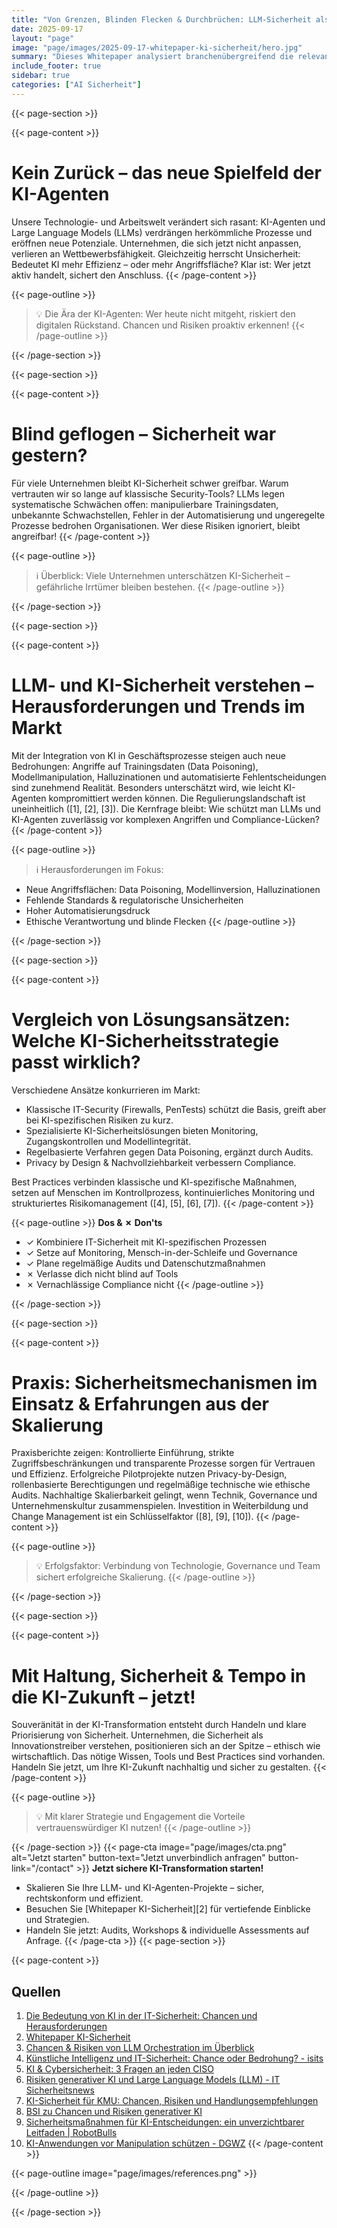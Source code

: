 ```yaml
---
title: "Von Grenzen, Blinden Flecken & Durchbrüchen: LLM-Sicherheit als Schlüssel für vertrauenswürdige KI-Transformation"
date: 2025-09-17
layout: "page"
image: "page/images/2025-09-17-whitepaper-ki-sicherheit/hero.jpg"
summary: "Dieses Whitepaper analysiert branchenübergreifend die relevanten Herausforderungen, Risiken und Potenziale im Kontext der KI-Sicherheit und Large Language Models (LLM). Es bietet IT-Entscheidern praxisorientierte Best Practices und innovative Sicherheitsstrategien, die Mut zu Handeln, Effizienz und nachhaltiges Vertrauen schaffen – von Compliance-Anforderungen bis Prozessautomatisierung."
include_footer: true
sidebar: true
categories: ["AI Sicherheit"]
---
```


{{< page-section >}}

{{< page-content >}}
# Kein Zurück – das neue Spielfeld der KI-Agenten

Unsere Technologie- und Arbeitswelt verändert sich rasant: KI-Agenten und Large Language Models (LLMs) verdrängen herkömmliche Prozesse und eröffnen neue Potenziale. Unternehmen, die sich jetzt nicht anpassen, verlieren an Wettbewerbsfähigkeit. Gleichzeitig herrscht Unsicherheit: Bedeutet KI mehr Effizienz – oder mehr Angriffsfläche? Klar ist: Wer jetzt aktiv handelt, sichert den Anschluss.
{{< /page-content >}}

{{< page-outline >}}
> 💡 Die Ära der KI-Agenten: Wer heute nicht mitgeht, riskiert den digitalen Rückstand. Chancen und Risiken proaktiv erkennen!
{{< /page-outline >}}

{{< /page-section >}}

{{< page-section >}}

{{< page-content >}}
# Blind geflogen – Sicherheit war gestern?

Für viele Unternehmen bleibt KI-Sicherheit schwer greifbar. Warum vertrauten wir so lange auf klassische Security-Tools? LLMs legen systematische Schwächen offen: manipulierbare Trainingsdaten, unbekannte Schwachstellen, Fehler in der Automatisierung und ungeregelte Prozesse bedrohen Organisationen. Wer diese Risiken ignoriert, bleibt angreifbar!
{{< /page-content >}}

{{< page-outline >}}
> ℹ️ Überblick: Viele Unternehmen unterschätzen KI-Sicherheit – gefährliche Irrtümer bleiben bestehen.
{{< /page-outline >}}

{{< /page-section >}}

{{< page-section >}}

{{< page-content >}}
# LLM- und KI-Sicherheit verstehen – Herausforderungen und Trends im Markt

Mit der Integration von KI in Geschäftsprozesse steigen auch neue Bedrohungen: Angriffe auf Trainingsdaten (Data Poisoning), Modellmanipulation, Halluzinationen und automatisierte Fehlentscheidungen sind zunehmend Realität. Besonders unterschätzt wird, wie leicht KI-Agenten kompromittiert werden können. Die Regulierungslandschaft ist uneinheitlich ([1], [2], [3]). Die Kernfrage bleibt: Wie schützt man LLMs und KI-Agenten zuverlässig vor komplexen Angriffen und Compliance-Lücken?
{{< /page-content >}}

{{< page-outline >}}
> ℹ️ Herausforderungen im Fokus:
- Neue Angriffsflächen: Data Poisoning, Modellinversion, Halluzinationen
- Fehlende Standards & regulatorische Unsicherheiten
- Hoher Automatisierungsdruck
- Ethische Verantwortung und blinde Flecken
{{< /page-outline >}}

{{< /page-section >}}

{{< page-section >}}

{{< page-content >}}
# Vergleich von Lösungsansätzen: Welche KI-Sicherheitsstrategie passt wirklich?

Verschiedene Ansätze konkurrieren im Markt:
- Klassische IT-Security (Firewalls, PenTests) schützt die Basis, greift aber bei KI-spezifischen Risiken zu kurz.
- Spezialisierte KI-Sicherheitslösungen bieten Monitoring, Zugangskontrollen und Modellintegrität.
- Regelbasierte Verfahren gegen Data Poisoning, ergänzt durch Audits.
- Privacy by Design & Nachvollziehbarkeit verbessern Compliance.

Best Practices verbinden klassische und KI-spezifische Maßnahmen, setzen auf Menschen im Kontrollprozess, kontinuierliches Monitoring und strukturiertes Risikomanagement ([4], [5], [6], [7]).
{{< /page-content >}}

{{< page-outline >}}
**Dos & ✗ Don'ts**
- ✓ Kombiniere IT-Sicherheit mit KI-spezifischen Prozessen
- ✓ Setze auf Monitoring, Mensch-in-der-Schleife und Governance
- ✓ Plane regelmäßige Audits und Datenschutzmaßnahmen
- ✗ Verlasse dich nicht blind auf Tools
- ✗ Vernachlässige Compliance nicht
{{< /page-outline >}}

{{< /page-section >}}

{{< page-section >}}

{{< page-content >}}
# Praxis: Sicherheitsmechanismen im Einsatz & Erfahrungen aus der Skalierung

Praxisberichte zeigen: Kontrollierte Einführung, strikte Zugriffsbeschränkungen und transparente Prozesse sorgen für Vertrauen und Effizienz. Erfolgreiche Pilotprojekte nutzen Privacy-by-Design, rollenbasierte Berechtigungen und regelmäßige technische wie ethische Audits. Nachhaltige Skalierbarkeit gelingt, wenn Technik, Governance und Unternehmenskultur zusammenspielen. Investition in Weiterbildung und Change Management ist ein Schlüsselfaktor ([8], [9], [10]).
{{< /page-content >}}

{{< page-outline >}}
> 💡 Erfolgsfaktor: Verbindung von Technologie, Governance und Team sichert erfolgreiche Skalierung.
{{< /page-outline >}}

{{< /page-section >}}

{{< page-section >}}

{{< page-content >}}
# Mit Haltung, Sicherheit & Tempo in die KI-Zukunft – jetzt!

Souveränität in der KI-Transformation entsteht durch Handeln und klare Priorisierung von Sicherheit. Unternehmen, die Sicherheit als Innovationstreiber verstehen, positionieren sich an der Spitze – ethisch wie wirtschaftlich. Das nötige Wissen, Tools und Best Practices sind vorhanden. Handeln Sie jetzt, um Ihre KI-Zukunft nachhaltig und sicher zu gestalten.
{{< /page-content >}}

{{< page-outline >}}
> 💡 Mit klarer Strategie und Engagement die Vorteile vertrauenswürdiger KI nutzen!
{{< /page-outline >}}

{{< /page-section >}}
{{< page-cta image="page/images/cta.png" alt="Jetzt starten" button-text="Jetzt unverbindlich anfragen" button-link="/contact" >}}
**Jetzt sichere KI-Transformation starten!**

- Skalieren Sie Ihre LLM- und KI-Agenten-Projekte – sicher, rechtskonform und effizient.
- Besuchen Sie [Whitepaper KI-Sicherheit][2] für vertiefende Einblicke und Strategien.
- Handeln Sie jetzt: Audits, Workshops & individuelle Assessments auf Anfrage.
{{< /page-cta >}}
{{< page-section >}}

{{< page-content >}}
## Quellen

1. [Die Bedeutung von KI in der IT-Sicherheit: Chancen und Herausforderungen](https://www.security-insider.de/ki-in-it-sicherheit-chancen-herausforderungen-a-75daafc3ffae02a3da9bc13f503c6653/)  
2. [Whitepaper KI-Sicherheit](https://smart-labs.ai/page/2025-09-17-whitepaper-ki-sicherheit)  
3. [Chancen & Risiken von LLM Orchestration im Überblick](https://ki-trainingszentrum.com/chancen-risiken-von-llm-orchestration-im-ueberblick/)  
4. [Künstliche Intelligenz und IT-Sicherheit: Chance oder Bedrohung? - isits](https://www.is-its.org/it-security-blog/kuenstliche-intelligenz-und-it-sicherheit-chance-oder-bedrohung)  
5. [KI & Cybersicherheit: 3 Fragen an jeden CISO](https://it-sicherheit.de/artikel/ki-cybersicherheit-3-fragen-an-jeden-ciso/)  
6. [Risiken generativer KI und Large Language Models (LLM) - IT Sicherheitsnews](https://www.itsicherheitnews.de/risiken-generativer-ki-und-large-language-models-llm/)  
7. [KI-Sicherheit für KMU: Chancen, Risiken und Handlungsempfehlungen](https://www.impulsrausch.de/ki-sicherheit-fuer-kmu-chancen-risiken-und-handlungsempfehlungen/)  
8. [BSI zu Chancen und Risiken generativer KI](https://www.robotikrecht.de/bsi-zu-chancen-und-risiken-generativer-ki/)  
9. [Sicherheitsmaßnahmen für KI-Entscheidungen: ein unverzichtbarer Leitfaden | RobotBulls](https://www.robotbulls.com/de/sicherheitsma-nahmen-f-r-ki-entscheidungen-ein-unverzichtbarer-leitfaden/)  
10. [KI-Anwendungen vor Manipulation schützen - DGWZ](https://www.dgwz.de/ki-it-sicherheit)
{{< /page-content >}}

{{< page-outline image="page/images/references.png" >}}

{{< /page-outline >}}

{{< /page-section >}}